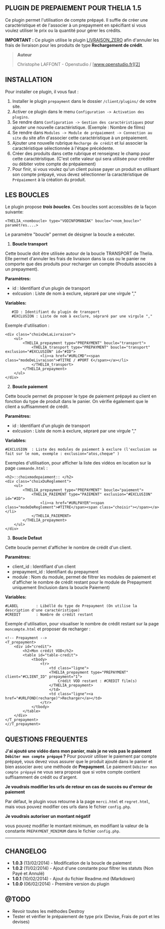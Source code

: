 PLUGIN DE PREPAIEMENT POUR THELIA 1.5
--------------------------------------

Ce plugin permet l'utilisation de compte prépayé. Il suffie de créer une caractéristique
et de l'associer à un prepayment en spécifiant si vous voulez utiliser le prix ou la quantité
pour gérer les crédits.

**IMPORTANT :** Ce plugin utilise le plugin [LIVRAISON_ZERO][1] afin d'annuler les frais de livraison pour
les produits de type **Rechargement de crédit**.


> **Auteur**
>
>   Christophe LAFFONT - Openstudio / [www.openstudio.fr][2]


INSTALLATION
---------

Pour installer ce plugin, il vous faut :

 1. Installer le plugin `prepayment` dans le dossier `/client/plugins/` de votre site.
 2. Activer ce plugin dans le menu `Configuration -> Activation des plugins`.
 3. Se rendre dans `Configuration -> Gestion des caractéristiques` pour ajouter une nouvelle caractéristique. (Exemple : Nombre de films)
 3. Se rendre dans `Modules -> Module de prépaiement -> Connection au site` du site afin d'associer cette caractéristique à un prépaiement.
 4. Ajouter une nouvelle rubrique `Recharge de crédit` et lui associer la caractéristique sélectionnée à l'étape précédente.
 5. Créer des produits dans cette rubrique et renseignez le champ pour cette caractéristique. (C'est cette valeur qui sera utilisée pour créditer ou débiter votre compte de prépaiement)
 6. Pour finir, si vous voulez qu'un client puisse payer un produit en utilisant son compte prépayé, vous devez sélectionner la caractéristique de `Prépaiement` à la création du produit.

LES BOUCLES
---------

Le plugin propose ***trois boucles***. Ces boucles sont accessibles de la façon suivante:

```
<THELIA_<nomboucle> type="VODINFOMANIAK" boucle="<nom_boucle>" paramètres....>
```
Le paramètre "boucle" permet de désigner la boucle a exécuter.


1) **Boucle transport**

Cette boucle doit être utilisée autour de la boucle TRANSPORT de Thelia. Elle
permet d'annuler les frais de livraison dans la cas ou le panier ne comporte que
des produits pour recharger un compte (Produits associés à un prepayment).

**Paramètres:**

 - id : Identifiant d'un plugin de transport
 - exlcusion :  Liste de nom à exclure, sépraré par une virgule ","

**Variables:**

```
   #ID : Identifiant du plugin de transport
   #EXCLUSION : Liste de nom à exclure, sépraré par une virgule ","
```

Exemple d'utilisation :

```
<div class="choixDeLaLivraison">
    <ul>
        <THELIA_prepayment type="PREPAYMENT" boucle="transport">
            <THELIA_transport type="PREPAYMENT" boucle="transport" exclusion="#EXCLUSION" id="#ID">
                <li><a href="#URLCMD"><span class="modeDeLivraison">#TITRE / #PORT €</span></a></li>
            </THELIA_transport>
        </THELIA_prepayment>
    </ul>
</div>
```


2) **Boucle paiement**

Cette boucle permet de proposer le type de paiement prépayé au client en fonction du type de produit dans le panier. On vérifie également que le client a suffisamment de crédit.

**Paramètres:**

 - id : Identifiant d'un plugin de transport
 - exlcusion :  Liste de nom à exclure, sépraré par une virgule ","

**Variables:**

```
#EXCLUSION  : Liste des modules de paiement à exclure (l'exclusion se fait sur le nom, exemple : exclusion="atos,cheque" )
```

Exemples d'utilisation, pour afficher la liste des vidéos en location sur la page `commande.html` :

```
<h2>::choixmodepaiement:: </h2>
<div class="choixDuReglement">
    <ul>
        <THELIA_prepayment type="PREPAYMENT" boucle="paiement">
            <THELIA_PAIEMENT type="PAIEMENT" exclusion="#EXCLUSION" id="#ID">
                <li><a href="#URLPAYER"><span class="modeDeReglement">#TITRE</span><span class="choisir"></span></a></li>
            </THELIA_PAIEMENT>
        </THELIA_prepayment>
    </ul>
</div>
```

3) **Boucle Defaut**

Cette boucle permet d'afficher le nombre de crédit d'un client.

**Paramètres:**

 - client_id : Identifiant d'un client
 - prepayment_id : Identifiant du prepayment
 - module : Nom du module, permet de filtrer les modules de paiement et d'afficher le nombre de crédit restant pour le module de Prepayment uniquement (Inclusion dans la boucle Paiement)

**Variables:**

```
#LABEL        : Libéllé du type de Prepayment (On utilise la description d'une caractéristique)
#CREDIT       : Nombre de crédit restant
```

Exemple d'utilisation, pour visualiser le nombre de crédit restant sur la page `moncompte.html` et proposer de recharger :

```
<!-- Prepayment -->
<T_prepayment>
    <div id="credit">
        <h2>Mon crédit VOD</h2>
        <table id="table-credit">
            <tbody>
                <tr>
                    <td class="ligne">
                    <THELIA_prepayment type="PREPAYMENT" client="#CLIENT_ID" prepayment="1">
                        Crédit VOD restant : #CREDIT film(s)
                    </THELIA_prepayment>
                    </td>
                    <td class="ligne"><a href="#URLFOND(recharge)">Recharger</a></td>
                </tr>
            </tbody>
        </table>
    </div>
</T_prepayment>
<//T_prepayment>
```

QUESTIONS FREQUENTES
---------

**J'ai ajouté une vidéo dans mon panier, mais je ne vois pas le paiement `Débiter mon compte prépayé` ?**
Pour pouvoir utiliser le paiement par compte prépayé, vous devez vous assurer que le produit ajouté dans le panier et bien associer avec une méthode de **Prepayment**.
Le paiement `Débiter mon compte prépayé` ne vous sera proposé que si votre compte contient suffisamment de crédit ou d'argent.

**Je voudrais modifier les urls de retour en cas de succès ou d'erreur de paiement**

Par défaut, le plugin vous retourne à la page `merci.html` et `regret.html`, mais vous pouvez modifier ces urls dans le fichier `config.php`.

**Je voudrais autoriser un montant négatif**

vous pouvez modifier le montant minimum, en modifiant la valeur de la constante `PREPAYMENT_MINIMUM` dans le fichier `config.php`.


----------

CHANGELOG
---------

- **1.0.3** (13/02/2014) - Modification de la boucle de paiement
- **1.0.2** (11/02/2014) - Ajout d'une constante pour filtrer les statuts (Non Payé et Annulé)
- **1.0.1** (10/02/2014) - Ajout du fichier Readme.md (Markdown)
- **1.0.0** (06/02/2014) - Première version du plugin


@TODO
---------

* Revoir toutes les méthodes Destroy
* Tester et vérifier le prépaiement de type prix (Devise, Frais de port et les devises)


[1]: https://github.com/touffies/livraison_zero
[2]: http://www.openstudio.fr

